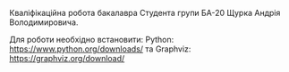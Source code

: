 Кваліфікаційна робота бакалавра
Студента групи БА-20 Щурка Андрія Володимировича.

Для роботи необхідно встановити: 
Python: https://www.python.org/downloads/
та 
Graphviz: https://graphviz.org/download/
